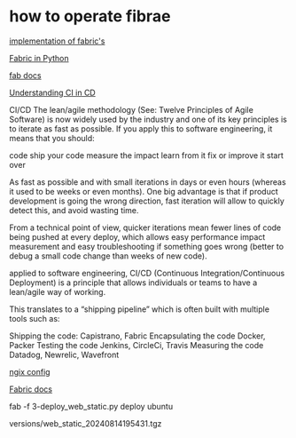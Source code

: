 # how to operate fibrae

[implementation of fabric's](https://www.digitalocean.com/community/tutorials/how-to-use-fabric-to-automate-administration-tasks-and-deployments)

[Fabric in Python](https://www.pythonforbeginners.com/systems-programming/how-to-use-fabric-in-python)

[fab docs](https://docs.fabfile.org/en/1.13/usage/fab.html)

[Understanding CI in CD](https://digital.ai/catalyst-blog/walk-before-you-run-understanding-ci-in-cd/)

CI/CD
The lean/agile methodology (See: Twelve Principles of Agile Software) is now widely used by the industry and one of its key principles is to iterate as fast as possible. If you apply this to software engineering, it means that you should:

code
ship your code
measure the impact
learn from it
fix or improve it
start over

As fast as possible and with small iterations in days or even hours (whereas it used to be weeks or even months). One big advantage is that if product development is going the wrong direction, fast iteration will allow to quickly detect this, and avoid wasting time.

From a technical point of view, quicker iterations mean fewer lines of code being pushed at every deploy, which allows easy performance impact measurement and easy troubleshooting if something goes wrong (better to debug a small code change than weeks of new code).

applied to software engineering, CI/CD (Continuous Integration/Continuous Deployment) is a principle that allows individuals or teams to have a lean/agile way of working.

This translates to a “shipping pipeline” which is often built with multiple tools such as:

Shipping the code:
  Capistrano, Fabric
Encapsulating the code
  Docker, Packer
Testing the code
  Jenkins, CircleCi, Travis
Measuring the code
  Datadog, Newrelic, Wavefront

  [ngix config](https://digital.ai/catalyst-blog/walk-before-you-run-understanding-ci-in-cd/)

[Fabric docs](https://www.fabfile.org/)

fab -f 3-deploy_web_static.py deploy
ubuntu

versions/web_static_20240814195431.tgz